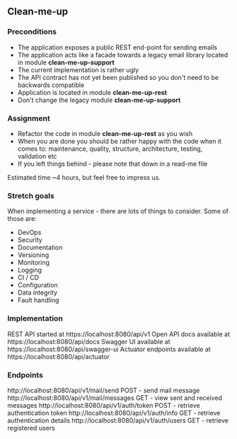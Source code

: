 ## Clean-me-up

### Preconditions
* The application exposes a public REST end-point for sending emails
* The application acts like a facade towards a legacy email library located in module **clean-me-up-support**
* The current implementation is rather ugly
* The API contract has not yet been published so you don't need to be backwards compatible
* Application is located in module **clean-me-up-rest**
* Don't change the legacy module **clean-me-up-support**

### Assignment
* Refactor the code in module **clean-me-up-rest** as you wish
* When you are done you should be rather happy with the code when it comes to: maintenance, quality, structure, architecture, testing, validation etc
* If you left things behind - please note that down in a read-me file

Estimated time ~4 hours, but feel free to impress us. 

### Stretch goals
When implementing a service - there are lots of things to consider. Some of those are:
* DevOps
* Security
* Documentation
* Versioning
* Monitoring
* Logging
* CI / CD
* Configuration
* Data integrity
* Fault handling

### Implementation
REST API started at https://localhost:8080/api/v1
Open API docs available at https://localhost:8080/api/docs
Swagger UI available at https://localhost:8080/api/swagger-ui
Actuator endpoints available at https://localhost:8080/api/actuator

### Endpoints
http://localhost:8080/api/v1/mail/send POST - send mail message
http://localhost:8080/api/v1/mail/messages GET - view sent and received messages
http://localhost:8080/api/v1/auth/token POST - retrieve authentication token
http://localhost:8080/api/v1/auth/info GET - retrieve authentication details
http://localhost:8080/api/v1/auth/users GET - retrieve registered users

